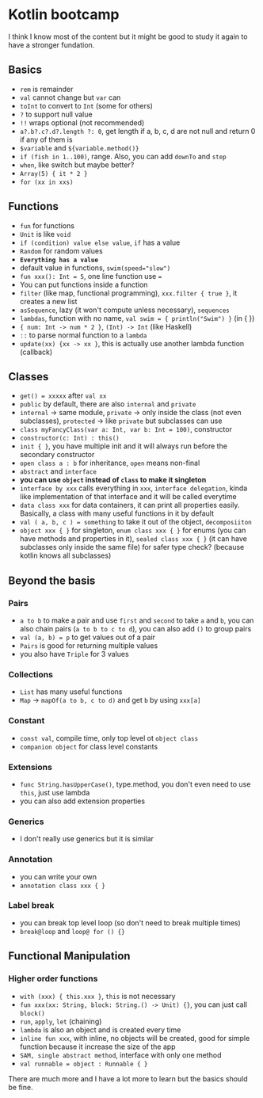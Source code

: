 # Kotlin bootcamp
I think I know most of the content but it might be good to study it again to have a stronger fundation.

## Basics
- `rem` is remainder
- `val` cannot change but `var` can
- `toInt` to convert to `Int` (some for others)
- `?` to support null value
- `!!` wraps optional (not recommended)
- `a?.b?.c?.d?.length ?: 0`, get length if a, b, c, d are not null and return 0 if any of them is
- `$variable` and `${variable.method()}`
- `if (fish in 1..100)`, range. Also, you can add `downTo` and `step`
- `when`, like switch but maybe better?
- `Array(5) { it * 2 }`
- `for (xx in xxs)`

## Functions
- `fun` for functions
- `Unit` is like `void`
- `if (condition) value else value`, `if` has a value
- `Random` for random values
- **`Everything has a value`**
- default value in functions, `swim(speed="slow")`
- `fun xxx(): Int = 5`, one line function use `=`
- You can put functions inside a function
- `filter` (like map, functional programming), `xxx.filter { true }`, it creates a new list
- `asSequence`, lazy (it won't compute unless necessary), `sequences`
- `lambdas`, function with no name, `val swim = { println("Swim") }` (in { })
- `{ num: Int -> num * 2 }`, `(Int) -> Int` (like Haskell)
- `::` to parse normal function to a `lambda`
- `update(xx) {xx -> xx }`, this is actually use another lambda function (callback)

## Classes
- `get() = xxxxx` after `val xx`
- `public` by default, there are also `internal` and `private`
- `internal` -> same module, `private` -> only inside the class (not even subclasses), `protected` -> like `private` but subclasses can use
- `class myFancyClass(var a: Int, var b: Int = 100)`, constructor
- `constructor(c: Int) : this()`
- `init { }`, you have multiple init and it will always run before the secondary constructor
- `open class a : b` for inheritance, `open` means non-final
- `abstract` and `interface`
-  **you can use `object` instead of `class` to make it singleton**
- `interface by xxx` calls everything in `xxx`, `interface delegation`, kinda like implementation of that interface and it will be called everytime
- `data class xxx` for data containers, it can print all properties easily. Basically, a class with many useful functions in it by default
- `val ( a, b, c ) = something` to take it out of the object, `decomposiiton`
- `object xxx { }` for singleton, `enum class xxx { }` for enums (you can have methods and properties in it), `sealed class xxx { }` (it can have subclasses only inside the same file) for safer type check? (because kotlin knows all subclasses)

## Beyond the basis
### Pairs
- `a to b` to make a pair and use `first` and `second` to take `a` and `b`, you can also chain pairs (`a to b to c to d`), you can also add `()` to group pairs
- `val (a, b) = p` to get values out of a pair
- `Pairs` is good for returning multiple values
- you also have `Triple` for 3 values
### Collections
- `List` has many useful functions
- `Map` -> `mapOf(a to b, c to d)` and get `b` by using `xxx[a]`
### Constant
- `const val`, compile time, only top level ot `object class`
- `companion object` for class level constants
### Extensions
- `func String.hasUpperCase()`, type.method, you don't even need to use `this`, just use lambda
- you can also add extension properties
### Generics
- I don't really use generics but it is similar
### Annotation
- you can write your own
- `annotation class xxx { }`
### Label break
- you can break top level loop (so don't need to break multiple times)
- `break@loop` and `loop@ for () {}`

## Functional Manipulation
### Higher order functions
- `with (xxx) { this.xxx }`, `this` is not necessary
- `fun xxx(xx: String, block: String.() -> Unit) {}`, you can just call `block()`
- `run`, `apply`, `let` (chaining)
- `lambda` is also an object and is created every time
- `inline fun xxx`, with inline, no objects will be created, good for simple function because it increase the size of the app
- `SAM, single abstract method`, interface with only one method
- `val runnable = object : Runnable { }`

There are much more and I have a lot more to learn but the basics should be fine.
